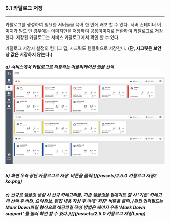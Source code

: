 ### 5.1 카탈로그 저장

---

카탈로그를 생성하여 필요한 서버들을 묶어 한 번에 배포 할 수 있다. 서버 컨테이너 이미지가 빌드 인 경우에는 이미지만을 저장하여 공용이미지로 변환하여 카탈로그로 저장한다. 저장된 카탈로그는 서비스 카탈로그에서 확인 할 수 있다.

카탈로그 저장시 설정의 컨피그 맵, 시크릿도 템플릿으로 저장한다. **\(단, 시크릿은 보안상 값은 저장하지 않는다.\)**

##### a\) 서비스에서 카탈로그로 저장하는 어플리케이션 맵을 선택![](/assets/2.5_ko_service_02.png)

##### b\) 화면 우측 상단 카탈로그로 저장' 버튼을 클릭![](/assets/2.5.0 카탈로그 저장2 ko.png)

##### c\) 신규로 템플릿 생성 시 신규 카테고리를, 기존 템플릿을 업데이트 할 시 '기존' 카테고리 선택 후 버전, 요약정보, 편집 내용 작성 후 아래 '저장' 버튼을 클릭. \(편집 입력필드는 Mark Down파일 형식으로 해당파일 작성 방법은 페이지 우측 'Mark Down support' 를 눌러 확인 할 수 있다.\)![](/assets/2.5.0 카탈로그 저장1.png)



